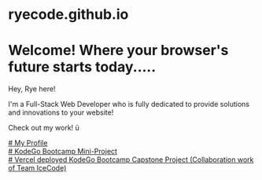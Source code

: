 # ryecode.github.io
<html>
<body>
<h1><b>
Welcome! Where your browser's future starts today.....
 </b></h1>
<p>Hey, Rye here!

I'm a Full-Stack Web Developer who is fully dedicated to provide solutions and innovations to your website! 
 
Check out my work! ü
  
</p>
<dt>
<a href="https://ryecode.github.io/portfolio/home" target="_blank" ># My Profile</a>
</dt>
<dt>
<a href="https://ryecorral.github.io/mp2/home" target="_blank" ># KodeGo Bootcamp Mini-Project</a>
</dt>
<dt>
<a href="https://etiket-com-mu.vercel.app/" target="_blank" ># Vercel deployed KodeGo Bootcamp Capstone Project (Collaboration work of Team IceCode)</a>
</dt>
</body>
</html>
